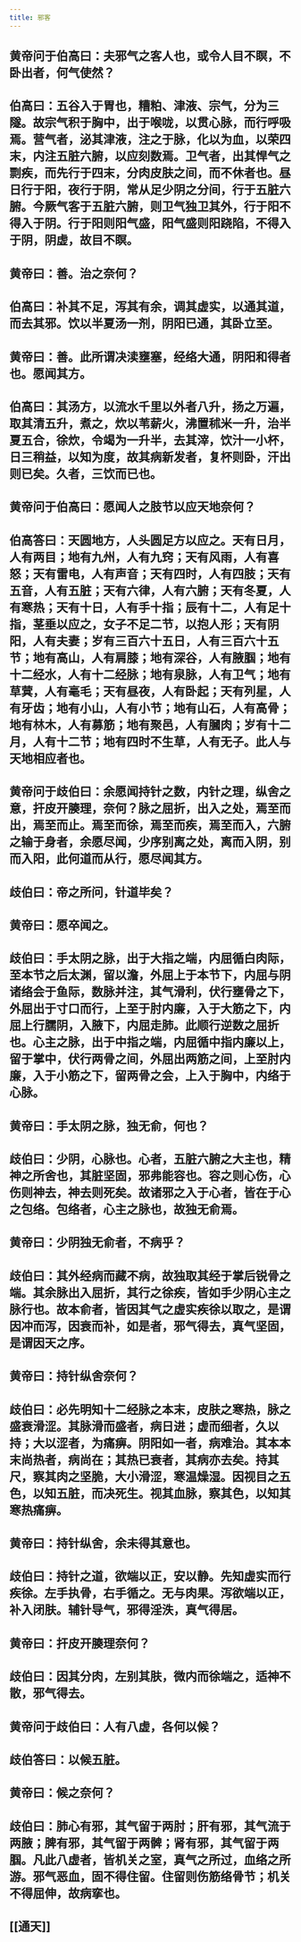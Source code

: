 ```yaml
---
title: 邪客
---
```


## 黄帝问于伯高曰：夫邪气之客人也，或令人目不瞑，不卧出者，何气使然？
## 伯高曰：五谷入于胃也，糟粕、津液、宗气，分为三隧。故宗气积于胸中，出于喉咙，以贯心脉，而行呼吸焉。营气者，泌其津液，注之于脉，化以为血，以荣四末，内注五脏六腑，以应刻数焉。卫气者，出其悍气之剽疾，而先行于四末，分肉皮肤之间，而不休者也。昼日行于阳，夜行于阴，常从足少阴之分间，行于五脏六腑。今厥气客于五脏六腑，则卫气独卫其外，行于阳不得入于阴。行于阳则阳气盛，阳气盛则阳跷陷，不得入于阴，阴虚，故目不瞑。
## 黄帝曰：善。治之奈何？
## 伯高曰：补其不足，泻其有余，调其虚实，以通其道，而去其邪。饮以半夏汤一剂，阴阳已通，其卧立至。
## 黄帝曰：善。此所谓决渎壅塞，经络大通，阴阳和得者也。愿闻其方。
## 伯高曰：其汤方，以流水千里以外者八升，扬之万遍，取其清五升，煮之，炊以苇薪火，沸置秫米一升，治半夏五合，徐炊，令竭为一升半，去其滓，饮汁一小杯，日三稍益，以知为度，故其病新发者，复杯则卧，汗出则已矣。久者，三饮而已也。
## 黄帝问于伯高曰：愿闻人之肢节以应天地奈何？
## 伯高答曰：天圆地方，人头圆足方以应之。天有日月，人有两目；地有九州，人有九窍；天有风雨，人有喜怒；天有雷电，人有声音；天有四时，人有四肢；天有五音，人有五脏；天有六律，人有六腑；天有冬夏，人有寒热；天有十日，人有手十指；辰有十二，人有足十指，茎垂以应之，女子不足二节，以抱人形；天有阴阳，人有夫妻；岁有三百六十五日，人有三百六十五节；地有高山，人有肩膝；地有深谷，人有腋腘；地有十二经水，人有十二经脉；地有泉脉，人有卫气；地有草蓂，人有毫毛；天有昼夜，人有卧起；天有列星，人有牙齿；地有小山，人有小节；地有山石，人有高骨；地有林木，人有募筋；地有聚邑，人有膕肉；岁有十二月，人有十二节；地有四时不生草，人有无子。此人与天地相应者也。
## 黄帝问于歧伯曰：余愿闻持针之数，内针之理，纵舍之意，扞皮开腠理，奈何？脉之屈折，出入之处，焉至而出，焉至而止。焉至而徐，焉至而疾，焉至而入，六腑之输于身者，余愿尽闻，少序别离之处，离而入阴，别而入阳，此何道而从行，愿尽闻其方。
## 歧伯曰：帝之所问，针道毕矣？
## 黄帝曰：愿卒闻之。
## 歧伯曰：手太阴之脉，出于大指之端，内屈循白肉际，至本节之后太渊，留以澹，外屈上于本节下，内屈与阴诸络会于鱼际，数脉并注，其气滑利，伏行壅骨之下，外屈出于寸口而行，上至于肘内廉，入于大筋之下，内屈上行臑阴，入腋下，内屈走肺。此顺行逆数之屈折也。心主之脉，出于中指之端，内屈循中指内廉以上，留于掌中，伏行两骨之间，外屈出两筋之间，上至肘内廉，入于小筋之下，留两骨之会，上入于胸中，内络于心脉。
## 黄帝曰：手太阴之脉，独无俞，何也？
## 歧伯曰：少阴，心脉也。心者，五脏六腑之大主也，精神之所舍也，其脏坚固，邪弗能容也。容之则心伤，心伤则神去，神去则死矣。故诸邪之入于心者，皆在于心之包络。包络者，心主之脉也，故独无俞焉。
## 黄帝曰：少阴独无俞者，不病乎？
## 歧伯曰：其外经病而藏不病，故独取其经于掌后锐骨之端。其余脉出入屈折，其行之徐疾，皆如手少阴心主之脉行也。故本俞者，皆因其气之虚实疾徐以取之，是谓因冲而泻，因衰而补，如是者，邪气得去，真气坚固，是谓因天之序。
## 黄帝曰：持针纵舍奈何？
## 歧伯曰：必先明知十二经脉之本末，皮肤之寒热，脉之盛衰滑涩。其脉滑而盛者，病日进；虚而细者，久以持；大以涩者，为痛痹。阴阳如一者，病难治。其本本末尚热者，病尚在；其热已衰者，其病亦去矣。持其尺，察其肉之坚脆，大小滑涩，寒温燥湿。因视目之五色，以知五脏，而决死生。视其血脉，察其色，以知其寒热痛痹。
## 黄帝曰：持针纵舍，余未得其意也。
## 歧伯曰：持针之道，欲端以正，安以静。先知虚实而行疾徐。左手执骨，右手循之。无与肉果。泻欲端以正，补入闭肤。辅针导气，邪得淫泆，真气得居。
## 黄帝曰：扞皮开腠理奈何？
## 歧伯曰：因其分肉，左别其肤，微内而徐端之，适神不散，邪气得去。
## 黄帝问于歧伯曰：人有八虚，各何以候？
## 歧伯答曰：以候五脏。
## 黄帝曰：候之奈何？
## 歧伯曰：肺心有邪，其气留于两肘；肝有邪，其气流于两腋；脾有邪，其气留于两髀；肾有邪，其气留于两腘。凡此八虚者，皆机关之室，真气之所过，血络之所游。邪气恶血，固不得住留。住留则伤筋络骨节；机关不得屈伸，故病挛也。
## [[通天]]
